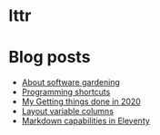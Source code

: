 # lttr

# Blog posts

<!-- BLOG-POST-LIST:START -->
- [About software gardening](https://lukastrumm.com/articles/software-engineering/)
- [Programming shortcuts](https://lukastrumm.com/labs/shortcuts/README/)
- [My Getting things done in 2020](https://lukastrumm.com/blog/2020/my-getting-things-done-in-2020/)
- [Layout variable columns](https://lukastrumm.com/labs/layout-variable-columns/README/)
- [Markdown capabilities in Eleventy](https://lukastrumm.com/blog/2020/markdown-capabilities-in-eleventy/)
<!-- BLOG-POST-LIST:END -->
